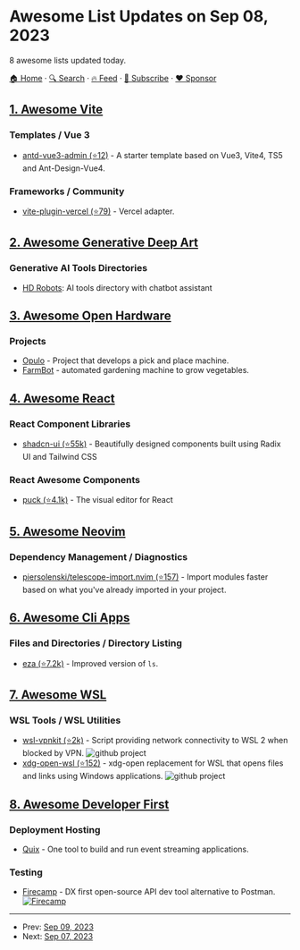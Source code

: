 # Awesome List Updates on Sep 08, 2023

8 awesome lists updated today.

[🏠 Home](/README.md) · [🔍 Search](https://www.trackawesomelist.com/search/) · [🔥 Feed](https://www.trackawesomelist.com/rss.xml) · [📮 Subscribe](https://trackawesomelist.us17.list-manage.com/subscribe?u=d2f0117aa829c83a63ec63c2f&id=36a103854c) · [❤️  Sponsor](https://github.com/sponsors/theowenyoung)



## [1. Awesome Vite](/content/vitejs/awesome-vite/README.md)

### Templates / Vue 3

*   [antd-vue3-admin (⭐12)](https://github.com/Zuojiangtao/antd-vue3-admin) - A starter template based on Vue3, Vite4, TS5 and Ant-Design-Vue4.

### Frameworks / Community

*   [vite-plugin-vercel (⭐79)](https://github.com/magne4000/vite-plugin-vercel) - Vercel adapter.

## [2. Awesome Generative Deep Art](/content/filipecalegario/awesome-generative-deep-art/README.md)

### Generative AI Tools Directories

*   [HD Robots](https://hdrobots.com/): AI tools directory with chatbot assistant

## [3. Awesome Open Hardware](/content/delftopenhardware/awesome-open-hardware/README.md)

### Projects

*   [Opulo](https://docs.opulo.io/) - Project that develops a pick and place machine.
*   [FarmBot](https://farm.bot/pages/open-source) - automated gardening machine to grow vegetables.

## [4. Awesome React](/content/enaqx/awesome-react/README.md)

### React Component Libraries

*   [shadcn-ui (⭐55k)](https://github.com/shadcn-ui/ui) - Beautifully designed components built using Radix UI and Tailwind CSS

### React Awesome Components

*   [puck (⭐4.1k)](https://github.com/measuredco/puck) - The visual editor for React

## [5. Awesome Neovim](/content/rockerBOO/awesome-neovim/README.md)

### Dependency Management / Diagnostics

*   [piersolenski/telescope-import.nvim (⭐157)](https://github.com/piersolenski/telescope-import.nvim) - Import modules faster based on what you've already imported in your project.

## [6. Awesome Cli Apps](/content/agarrharr/awesome-cli-apps/README.md)

### Files and Directories / Directory Listing

*   [eza (⭐7.2k)](https://github.com/eza-community/eza) - Improved version of `ls`.

## [7. Awesome WSL](/content/sirredbeard/Awesome-WSL/README.md)

### WSL Tools / WSL Utilities

*   [wsl-vpnkit (⭐2k)](https://github.com/sakai135/wsl-vpnkit) - Script providing network connectivity to WSL 2 when blocked by VPN. ![github project](https://raw.githubusercontent.com/sirredbeard/Awesome-WSL/master/github-icon.png)
*   [xdg-open-wsl (⭐152)](https://github.com/cpbotha/xdg-open-wsl) - xdg-open replacement for WSL that opens files and links using Windows applications. ![github project](https://raw.githubusercontent.com/sirredbeard/Awesome-WSL/master/github-icon.png)

## [8. Awesome Developer First](/content/agamm/awesome-developer-first/README.md)

### Deployment Hosting

*   [Quix](https://quix.io/) - One tool to build and run event streaming applications.

### Testing

*   [Firecamp](https://firecamp.io) - DX first open-source API dev tool alternative to Postman. [![Firecamp](https://img.shields.io/github/stars/firecamp-dev/firecamp?style=flat-square\&logo=github\&labelColor=%230D1117\&color=%23161B22)](https://github.com/firecamp-dev/firecamp)

---

- Prev: [Sep 09, 2023](/content/2023/09/09/README.md)
- Next: [Sep 07, 2023](/content/2023/09/07/README.md)